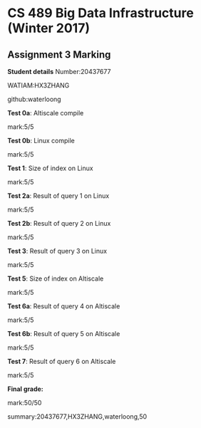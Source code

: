 # CS 489 Big Data Infrastructure (Winter 2017)
## Assignment 3 Marking
**Student details**
Number:20437677

WATIAM:HX3ZHANG

github:waterloong

**Test 0a**: Altiscale compile

mark:5/5

**Test 0b**: Linux compile

mark:5/5

**Test 1**: Size of index on Linux

mark:5/5

**Test 2a**: Result of query 1 on Linux

mark:5/5

**Test 2b**: Result of query 2 on Linux

mark:5/5

**Test 3**: Result of query 3 on Linux

mark:5/5

**Test 5**: Size of index on Altiscale

mark:5/5

**Test 6a**: Result of query 4 on Altiscale

mark:5/5

**Test 6b**: Result of query 5 on Altiscale

mark:5/5

**Test 7**: Result of query 6 on Altiscale

mark:5/5


**Final grade:**

mark:50/50

summary:20437677,HX3ZHANG,waterloong,50

